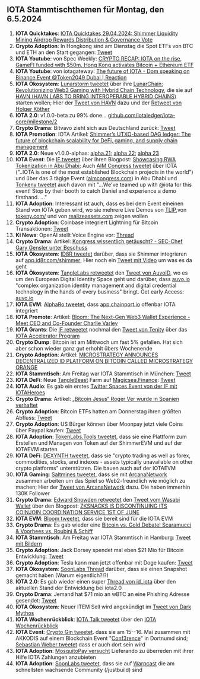## IOTA Stammtischthemen für Montag, den 6.5.2024

1. **IOTA Quicktakes**: [IOTA Quicktakes 29.04.2024: Shimmer Liquidity Mining Airdrop Rewards Distribution & Governance Vote](https://youtu.be/D0GOMWOwuF4?si=LrexbtKF_rEBmxUh)
2. **Crypto Adoption**: In Hongkong sind am Dienstag die Spot ETFs von BTC und ETH an den Start gegangen: [Tweet](https://x.com/blocktrainer/status/1785247933987762546)
3. **IOTA Youtube**: von Spec Weekly: [CRYPTO RECAP: IOTA on the rise, GameFI funded with $50m, Hong Kong activates Bitcoin + Ethereum ETF](https://www.youtube.com/watch?v=j1lQCkgXI_0)
4. **IOTA Youtube**: von iotagateway: [The future of IOTA - Dom speaking on Binance Event @Token2049 Dubai | Reaction](https://www.youtube.com/watch?v=ywYJJIpTcuI)
5. **IOTA Ökosystem**: [Lunarstorm tweetet](https://x.com/lunarstorm_web3/status/1785248635954872337) über ihre [LunarChain: Revolutionizing Web3 Gaming with Hybrid Chain Technology](https://lunarstorm.io/news/introducing-lunar-chain-revolutionizing-web3-gaming-with-hybrid-chain-technology), die sie auf [HAVN (HAVN LABS TO BRING INTEROPERABLE HYBRID CHAINS)](https://twitter.com/HAVN_network) starten wollen; Hier der [Tweet von HAVN](https://x.com/HAVN_network/status/1785248723217400032) dazu und der [Retweet von Holger Köther](https://x.com/HolgerKoether/status/1785254691036631250) 
6. **IOTA 2.0**: v1.0.0-beta zu 99% done... [github.com/iotaledger/iota-core/milestone/2](https://github.com/iotaledger/iota-core/milestone/2)
7. **Crypto Drama**: Bitvavo zieht sich aus Deutschland zurück: [Tweet](https://x.com/bitcoin2go/status/1785258816558223478)
8. **IOTA Promotion**: IOTA Artikel: [Shimmer’s UTXO-based DAG ledger: The future of blockchain scalability for DeFi, gaming, and supply chain management](https://chainaffairs.com/shimmers-utxo-based-dag-ledger-the-future-of-blockchain-scalability-for-defi-gaming-and-supply-chain-management/)
9. **IOTA 2.0**: Neue v1.0.0-alphas: [alpha.21](https://github.com/iotaledger/iota-core/releases/tag/v1.0.0-alpha.21); [alpha 22](https://github.com/iotaledger/iota-core/releases/tag/v1.0.0-alpha.22); [alpha 23](https://github.com/iotaledger/iota-core/releases/tag/v1.0.0-alpha.23)
10. **IOTA Event**: Die [IF tweetet](https://x.com/iota/status/1785293036638876044) über ihren Blogpost: [Showcasing RWA Tokenization in Abu Dhabi](https://blog.iota.org/iota-aim-congress-2024/); Auch [AIM Congress tweetet](https://x.com/AIM_Congress/status/1784968383919739208) über IOTA ("..IOTA is one of the most established Blockchain projects in the world") und über das 3 tägige Event ([aimcongress.com](https://aimcongress.com/)) in Abu Dhabi und [Tonkeny tweetet](https://x.com/TokenySolutions/status/1785942300650016934) auch davon mit "...We've teamed up with 
@iota for this event! Stop by their booth to catch Daniel and experience a demo firsthand. ..."
11. **IOTA Adoption**: Interessant ist auch, dass es bei dem Event eineinen Stand von IOTA geben wird, wo sie mehrere Live Demos von [TLIP](https://www.tlip.io/),von [tokeny.com/](https://tokeny.com/) und von [realizeassets.com](https://www.realizeassets.com/) zeigen wollen
12. **Crypto Adoption**: Coinbase integriert Lightning für Bitcoin Transaktionen: [Tweet](https://x.com/coinbase/status/1785309426691273092)
13. **Ki News**: OpenAI stellt Voice Engine vor: [Thread](https://x.com/hey_madni/status/1784982570482155808)
14. **Crypto Drama**: Artikel: [Kongress wissentlich getäuscht? - SEC-Chef Gary Gensler unter Beschuss](https://www.btc-echo.de/schlagzeilen/sec-chef-gary-gensler-unter-beschuss-183522/)
15. **IOTA Ökosystem**: [ID8R tweetet](https://x.com/ID8R_com/status/1785646618899005525) darüber, dass sie Shimmer integrieren auf [app.id8r.com/shimmer](https://app.id8r.com/shimmer); Hier noch ein [Tweet mit Video](https://x.com/ID8R_com/status/1786372871687995619) um was es da geht
16. **IOTA Ökosystem**: [TangleLabs retweetet](https://x.com/Tangle_Labs/status/1785670555892424785) den [Tweet von AuvoID](https://x.com/AuvoDigital/status/1785669437279936897), wo es um den European Digital Identity Space geht und darüber, dass [auvo.io](https://www.auvo.io/) "complex organization identity management and digital credential technology in the hands of every business" bringt. Get early Access: [auvo.io](https://www.auvo.io/)
17. **IOTA EVM**: [AlphaRo tweetet](), dass [app.chainport.io](https://app.chainport.io/) offenbar IOTA integriert
18. **IOTA Promote**: Artikel: [Bloom: The Next-Gen Web3 Wallet Experience - Meet CEO and Co-Founder Charlie Varley](https://blockster.com/bloom-the-next-gen-web3-wallet-experience-meet-ceo-and-co-founder-charlie-varley)
19. **IOTA Grants**: Die [IF retweetet](https://x.com/iota/status/1785540278444499295) nochmal den [Tweet von Tenity](https://x.com/tenity_global/status/1785466665913766195) über das [IOTA Accelerator Program](https://www.tenity.com/programs/iota-apac-accelerator?hss_channel=tw-748546152182779904)
20. **Crypto Dump**: Bitcoin ist am Mittwoch um fast 5% gefallen. Hat sich aber schon wieder ganz gut erhohlt übers Wochenende
21. **Crypto Adoption**: Artikel: [MICROSTRATEGY ANNOUNCES DECENTRALIZED ID PLATFORM ON BITCOIN CALLED MICROSTRATEGY ORANGE](https://bitcoinmagazine.com/business/microstrategy-announces-decentralized-id-platform-on-bitcoin-called-microstrategy-orange)
22. **IOTA Stammtisch**: Am Freitag war IOTA Stammtisch in München: [Tweet](https://x.com/IotaMunchen/status/1784882047338590607)
23. **IOTA DeFi**: Neue [TangleBeast](https://twitter.com/tanglebeasts) Farm auf [Magicsea.Finance](https://magicsea.finance/home): [Tweet](https://x.com/MagicSeaDEX/status/1786274492936782020)
24. **IOTA Audio**: Es gab ein erstes [Twitter Spaces Event von der IF mit IOTAHeroes](https://x.com/iota/status/1786002107344028091)
25. **Crypto Drama**: Artikel: [„Bitcoin Jesus“ Roger Ver wurde in Spanien verhaftet](https://bitcoinblog.de/2024/05/02/bitcoin-jesus-roger-ver-in-spanien-verhaftet/)
26. **Crypto Adoption**: Bitcoin ETFs hatten am Donnerstag ihren größten Abfluss: [Tweet](https://x.com/rovercrc/status/1786020314457030680)
27. **Crypto Adoption**: US Bürger können über Moonpay jetzt viele Coins über Paypal kaufen: [Tweet](https://x.com/AltcoinDailyio/status/1786150698536878146)
28. **IOTA Adoption**: [TokenLabs.Tools tweetet](https://x.com/TokenLabsTools/status/1785722361154601313), dass sie eine Plattform zum Erstellen und Managen von Token auf der ShimmerEVM und auf der IOTAEVM starten
29. **IOTA DeFi**: [DEXYNTH tweetet](https://x.com/DEXYNTH/status/1786298396669829453), dass sie "crypto trading as well as forex, commodities, stocks, and indexes - assets typically unavailable on other crypto platforms" unterstützen. Die bauen auch auf der IOTAEVM
30. **IOTA Gaming**: [Saltmines tweetet](https://x.com/SaltminesCo/status/1786310924267356299), dass sie mit [ArcanaNetwork](https://twitter.com/ArcanaNetwork) zusammen arbeiten um das Spiel so Web2-freundlich wie möglich zu machen; Hier der [Tweet von ArcanaNetwork](https://x.com/ArcanaNetwork/status/1786440583612969068) dazu. Die haben immerhin 130K Follower
31. **Crypto Drama**: [Edward Snowden retweetet](https://x.com/Snowden/status/1786170805728039127) den [Tweet vom Wasabi Wallet](https://x.com/wasabiwallet/status/1786083838415769673) über den Blogpost: [ZKSNACKS IS DISCONTINUING ITS COINJOIN COORDINATION SERVICE 1ST OF JUNE](https://blog.wasabiwallet.io/zksnacks-is-discontinuing-its-coinjoin-coordination-service-1st-of-june/)
32. **IOTA EVM**: [Bloom tweetet](https://x.com/bloomwalletio/status/1786439801467744486), dass sie bereit sind für die IOTA EVM
33. **Crypto Drama**: Es gab wieder eine [Bitcoin vs. Gold Debate! Scaramucci & Voorhees vs. Roubini & Schiff](https://www.youtube.com/watch?v=kZFmgfCakXc)
34. **IOTA Stammtisch**: Am Freitag war IOTA Stammtisch in Hamburg: [Tweet mit Bildern](https://x.com/TanglenautX/status/1786807742448964012)
35. **Crypto Adoption**: Jack Dorsey spendet mal eben $21 Mio für Bitcoin Entwicklung: [Tweet](https://x.com/BTC_Archive/status/1786749579263615113)
36. **Crypto Adoption**: Tesla kann man jetzt offenbar mit Doge kaufen: [Tweet](https://x.com/martypartymusic/status/1786715871790137712)
37. **IOTA Ökosystem**: [SoonLabs Thread](https://x.com/soon_labs/status/1786464178565460048) darüber, dass sie einen Snapshot gemacht haben (Warum eigentlich?!?)
38. **IOTA 2.0**: Es gab wieder einen super [Thread von id_iota](https://x.com/id_iota/status/1787140864742994180) über den aktuellen Stand der Entwicklung bei iota2.0
39. **Crypto Drama**: Jemand hat $71 mio an wBTC an eine Phishing Adresse gesendet: [Tweet](https://x.com/LayahHeilpern/status/1786570564355715126)
40. **IOTA Ökosystem**: Neuer ITEM Sell wird angekündigt im [Tweet von Dark Mythos](https://x.com/DarkMythosIOTA/status/1786878468963144122)
41. **IOTA Wochenrückblick**: [IOTA Talk tweetet](https://x.com/Iota_Talk_/status/1787015756602818979) über den [IOTA Wochenrückblick](https://www.iota-talk.com/index.php?article/392-wochenr%C3%BCckblick-vom-28-april-bis-4-mai-2024/)
42. **IOTA Event**: [Crypto Gin tweetet](https://x.com/Crypto_Gin21/status/1787100404032913656). dass sie am 15--16. Mai zusammen mit AKKODIS auf einem Blockchain Event "[Conf3rence](https://twitter.com/conf3rence)" in Dortnumd sind; [Sebastian Weber tweetet](https://x.com/Sebasti65365174/status/1787440113074446477) dass er auch dort sein wird
43. **IOTA Adoption**: [MosquitoPay versucht](https://x.com/MosquitoPay/status/1787159374852444371) Lieferando zu überreden mit ihrer Hilfe IOTA Zahlungen anzubieten
44. **IOTA Adoption**: [SoonLabs tweetet](https://x.com/soon_labs/status/1787347586405544376), dass sie auf [Warpcast](https://t.co/BRaw4CNvEE) die am schnellsten wachsende Community (/justbuild) sind

